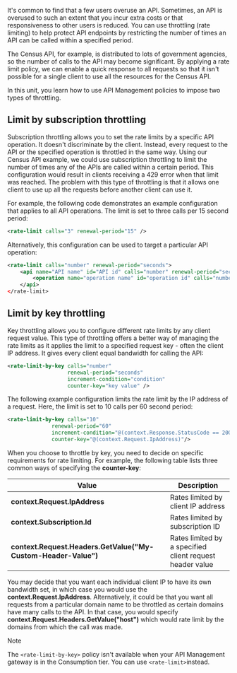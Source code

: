 It's common to find that a few users overuse an API. Sometimes, an API is overused to such an extent that you incur extra costs or that responsiveness to other users is reduced. You can use throttling (rate limiting) to help protect API endpoints by restricting the number of times an API can be called within a specified period.

The Census API, for example, is distributed to lots of government agencies, so the number of calls to the API may become significant. By applying a rate limit policy, we can enable a quick response to all requests so that it isn't possible for a single client to use all the resources for the Census API.

In this unit, you learn how to use API Management policies to impose two types of throttling.

## Limit by subscription throttling

Subscription throttling allows you to set the rate limits by a specific API operation. It doesn't discriminate by the client. Instead, every request to the API or the specified operation is throttled in the same way. Using our Census API example, we could use subscription throttling to limit the number of times any of the APIs are called within a certain period. This configuration would result in clients receiving a 429 error when that limit was reached. The problem with this type of throttling is that it allows one client to use up all the requests before another client can use it.

For example, the following code demonstrates an example configuration that applies to all API operations. The limit is set to three calls per 15 second period:

```XML
<rate-limit calls="3" renewal-period="15" />
```

Alternatively, this configuration can be used to target a particular API operation:

```XML
<rate-limit calls="number" renewal-period="seconds">
    <api name="API name" id="API id" calls="number" renewal-period="seconds" />
        <operation name="operation name" id="operation id" calls="number" renewal-period="seconds" />
    </api>
</rate-limit>
```

## Limit by key throttling

Key throttling allows you to configure different rate limits by any client request value. This type of throttling offers a better way of managing the rate limits as it applies the limit to a specified request key - often the client IP address. It gives every client equal bandwidth for calling the API:

```XML
<rate-limit-by-key calls="number"
                   renewal-period="seconds"
                   increment-condition="condition"
                   counter-key="key value" />
```

The following example configuration limits the rate limit by the IP address of a request. Here, the limit is set to 10 calls per 60 second period:

```XML
<rate-limit-by-key calls="10"
              renewal-period="60"
              increment-condition="@(context.Response.StatusCode == 200)"
              counter-key="@(context.Request.IpAddress)"/>
```

When you choose to throttle by key, you need to decide on specific requirements for rate limiting. For example, the following table lists three common ways of specifying the **counter-key**:

| Value | Description |
| ----- | ------ |
| **context.Request.IpAddress** | Rates limited by client IP address |
| **context.Subscription.Id** | Rates limited by subscription ID |
| **context.Request.Headers.GetValue("My-Custom-Header-Value")** | Rates limited by a specified client request header value |

You may decide that you want each individual client IP to have its own bandwidth set, in which case you would use the **context.Request.IpAddress**. Alternatively, it could be that you want all requests from a particular domain name to be throttled as certain domains have many calls to the API. In that case, you would specify **context.Request.Headers.GetValue("host")** which would rate limit by the domains from which the call was made.

> [!NOTE]
> The `<rate-limit-by-key>` policy isn't available when your API Management gateway is in the Consumption tier. You can use `<rate-limit>`instead.